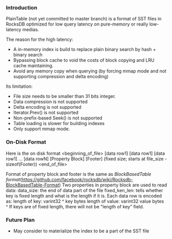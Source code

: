 ### Introduction
PlainTable (not yet committed to master branch)  is a format of SST files in RocksDB optimized for low query latency on pure-memory or really low-latency medias.
 
The reason for the high latency:
* A in-memory index is build to replace plain binary search by hash + binary search
* Bypassing block cache to void the costs of block copying and LRU cache maintaining.
* Avoid any memory copy when querying (by forcing mmap mode and not supporting compression and delta encoding)
 
Its limitation:
* File size needs to be smaller than 31 bits integer.
* Data compression is not supported
* Delta encoding is not supported
* Iterator.Prev() is not supported
* Non-prefix-based Seek() is not supported
* Table loading is slower for building indexes
* Only support mmap mode.
 
 
 
### On-Disk Format
Here is the on disk format
    <beginning_of_file>
    [data row1]
    [data row1]
    [data row1]
    ...
    [data rowN]
    [Property Block]
    [Footer]                               (fixed size; starts at file_size - sizeof(Footer))
    <end_of_file>
 
Format of property block and footer is the same as _BlockBasedTable format_(https://github.com/facebook/rocksdb/wiki/Rocksdb-BlockBasedTable-Format)
Two properties in property block are used to read data:
    data_size: the end of data part of the file
    fixed_ken_len: tells whether key is fixed length and what is the length if it is.
Each data row is encoded as:
    <beginning of a row>
    length of key: varint32 ^
    key bytes
    length of value: varint32
    value bytes
    <end of a row>
^ If keys are of fixed length, there will not be "length of key" field.
 
### Future Plan
* May consider to materialize the index to be a part of the SST file
